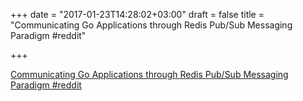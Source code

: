 +++
date = "2017-01-23T14:28:02+03:00"
draft = false
title = "Communicating Go Applications through Redis Pub/Sub Messaging Paradigm  #reddit"

+++

<p><a href="https://t.co/B3RdE2Q32v">Communicating Go Applications through Redis Pub/Sub Messaging Paradigm  #reddit</a></p>
